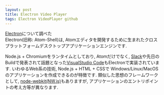 ```yaml
---
layout: post
title: Electron Video Player
tags: Electron VideoPlayer github 
---
```


[Electron](http://electron.atom.io/)について調べた<br>
Electron(旧称: Atom-Shell)は, Atomエディタを開発するために生まれたクロスプラットフォームデスクトップアプリケーションエンジンです.<br>

Node.js + Chromiumをランタイムとしており, Atomだけでなく, [Slack](https://slack.com/)や先日のBuildで発表されて話題となった[VisualStudio Code](https://code.visualstudio.com/)もElectronで実装されています.
いわゆるWeb系の技術, Node.js + HTML + CSSで Windows/Linux/MacOSのアプリケーションを作成できるのが特徴です.
類似した思想のフレームワークとして, [node-webkit(NW.js)](http://nwjs.io/)もありますが, アプリケーションのエントリポイントの考え方等が異なります.
